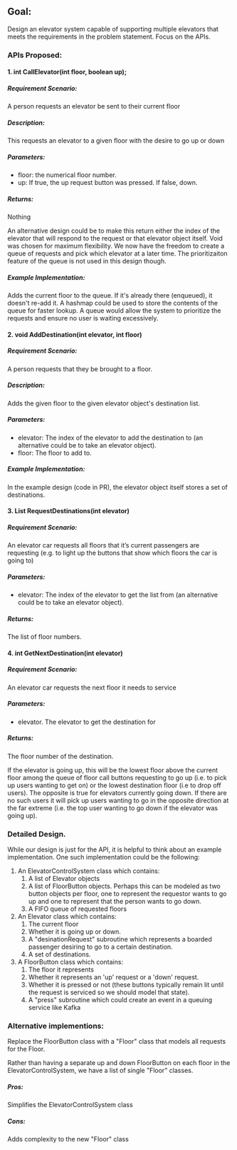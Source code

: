 ## Goal:  
Design an elevator system capable of supporting multiple elevators that meets the requirements in the problem statement.  Focus on the APIs.

### APIs Proposed:

#### 1.  int CallElevator(int floor, boolean up);

##### Requirement Scenario:  
A person requests an elevator be sent to their current floor
##### Description:  
This requests an elevator to a given floor with the desire to go up or down
##### Parameters:  
-  floor: the numerical floor number.
-  up:  If true, the up request button was pressed.  If false, down.

##### Returns:  
Nothing <p>
An alternative design could be to make this return either the index of the elevator that will respond to the request or that elevator object itself.  Void was chosen for maximum flexibility.  We now have the freedom to create a queue of requests and pick which elevator at a later time.  The prioritizaiton feature of the queue is not used in this design though.


##### Example Implementation:  
Adds the current floor to the queue.  If it's already there (enqueued), it doesn't re-add it.  A hashmap could be used to store the contents of the queue for faster lookup.  A queue would allow the system to prioritize the requests and ensure no user is waiting excessively.

#### 2.  void AddDestination(int elevator, int floor)

##### Requirement Scenario:  
A person requests that they be brought to a floor. 
##### Description:  
Adds the given floor to the given elevator object's destination list.

##### Parameters:
-  elevator:  The index of the elevator to add the destination to (an alternative could be to take an elevator object).
-  floor:  The floor to add to.

##### Example Implementation:  
In the example design (code in PR), the elevator object itself stores a set of destinations.

#### 3.  List<Integer> RequestDestinations(int elevator)
##### Requirement Scenario:  
An elevator car requests all floors that it’s current passengers are requesting (e.g. to light up the buttons that show which floors the car is going to)

##### Parameters:
-  elevator:  The index of the elevator to get the list from (an alternative could be to take an elevator object).

##### Returns:  
The list of floor numbers.

#### 4.  int GetNextDestination(int elevator)

##### Requirement Scenario:  
An elevator car requests the next floor it needs to service
##### Parameters:
-  elevator.  The elevator to get the destination for

##### Returns:  
The floor number of the destination.  <p> 
If the elevator is going up, this will be the lowest floor above the current floor among the queue of floor call buttons requesting to go up (i.e. to pick up users wanting to get on) or the lowest destination floor (i.e to drop off users).  The opposite is true for elevators currently going down.  If there are no such users it will pick up users wanting to go in the opposite direction at the far extreme (i.e. the top user wanting to go down if the elevator was going up).

### Detailed Design.

While our design is just for the API, it is helpful to think about an example implementation.  One such implementation could be the following:

1.  An ElevatorControlSystem class which contains:
    1.  A list of Elevator objects
    2.  A list of FloorButton objects.  Perhaps this can be modeled as two button objects per floor, one to represent the requestor wants to go up and one to represent that the person wants to go down.  
    3.  A FIFO queue of requested floors
2.  An Elevator class which contains:
    1.  The current floor
    2.  Whether it is going up or down.
    3.  A "desinationRequest" subroutine which represents a boarded passenger desiring to go to a certain destination.  
    4.  A set of destinations.  
3.  A FloorButton class which contains:
    1.  The floor it represents
    2.  Whether it represents an 'up' request or a 'down' request.  
    3.  Whether it is pressed or not (these buttons typically remain lit until the request is serviced so we should model that state).  
    4.  A "press" subroutine which could create an event in a queuing service like Kafka

### Alternative implementions:

Replace the FloorButton class with a "Floor" class that models all requests for the Floor.  

Rather than having a separate up and down FloorButton on each floor in the ElevatorControlSystem, we have a list of single "Floor" classes.

##### Pros:  
Simplifies the ElevatorControlSystem class
##### Cons:  
Adds complexity to the new "Floor" class
